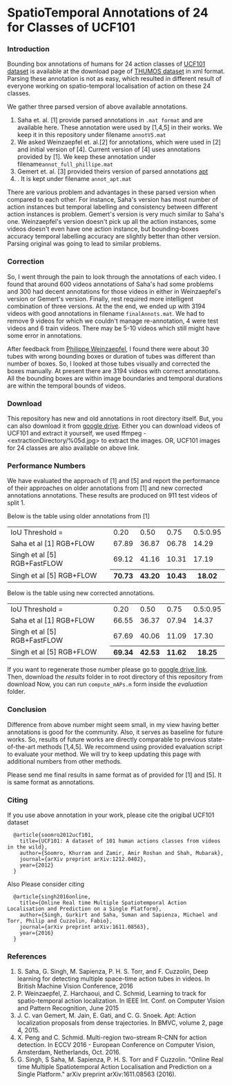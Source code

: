 # SpatioTemporal Annotations of 24 for Classes of UCF101

### Introduction
Bounding box annotations of humans for 24 action classes of <a href="http://crcv.ucf.edu/data/UCF101.php">UCF101 dataset</a> 
is available at the download page of <a href="http://www.thumos.info/download.html">THUMOS dataset</a> in xml format. 
Parsing these annotation is not as easy, which resulted in different result of 
everyone working on spatio-temporal localisation of action on these 24 classes.

We gather three parsed version of above available annotations.
<ol>
<li> Saha <it>et. al.</it> [1] provide parsed annotations in <code>.mat format</code> and are available <a href"https://bitbucket.org/sahasuman/bmvc2016_code">here</a>. 
These annotation were used by [1,4,5] in their works.
We keep it in this repository under filename <code>annotV5.mat</code></li> 
<li> We asked Weinzaepfel <it>et. al.</it>[2] for annotations, which were used in [2] and initial version of [4]. Current version of [4] uses annotations provided by [1]. 
We keep these annotation under filename<code>annot_full_phillipe.mat</code></li>
<li> Gemert <it>et. al.</it> [3] provided theirs version of parsed annotations <a href="<https://github.com/jvgemert/apt">apt</a><li>. It is kept under filename <code>annot_apt.mat</code>
</ol>

<p>There are various problem and advantages in these parsed version when compared to each other. 
For instance, Saha's version has most number of action instances but temporal labelling and consistency between different action instances is problem. 
Gemert's version is very much similar to Saha's one. 
Weinzaepfel's version doesn't pick up all the action instances, some videos doesn't even have one action instance, 
but bounding-boxes accuracy temporal labelling accuracy are slightly better than other version.
Parsing original was going to lead to similar problems.</p>

### Correction

<p> So, I went through the pain to look through the annotations of each video. 
I found that around 600 videos annotations of Saha's had some problems and 300 had decent annotations for those videos in either in Weinzaepfel's version or Gemert's version.
Finally, rest required more intelligent combination of three versions. At the the end, we ended up with 3194 videos with good annotations in filename <code>finalAnnots.mat</code>. 
We had to remove 9 videos for which we couldn't manage re-annotation, 4 were test videos and 6 train videos. There may be 5-10 videos which still might have some error in annotations.</p>

After feedback from [Philippe Weinzaepfel](http://www.xrce.xerox.com/About-XRCE/People/Philippe-Weinzaepfel), 
I found there were about 30 tubes with wrong bounding boxes or duration of tubes was different than number of boxes. 
So, I looked at those tubes visually and corrected the boxes manually. 
At present there are 3194 videos with correct annotations. All the bounding boxes are within image boundaries and temporal durations are within the temporal bounds of videos.

### Download
This repository has new and old annotations in root directory itself. But, you can also download it from [google drive](https://drive.google.com/drive/folders/0B-LzM05qEdk0MU1kT01hbk50SWM?usp=sharing).
Either you can download videos of UCF101 and extract it yourself, we used ffmpeg -<videoname> <extractionDirectory/%05d.jpg> to extract the images. 
OR, UCF101 images for 24 classes are also available on above link.


### Performance Numbers
<p>We have evaluated the approach of [1] and [5] and report the performance of their approaches on older annotations from [1] 
and new corrected annotations annotations. These results are produced on 911 test videos of split 1.</p>

Below is the table using older annotations from [1]

<table style="width:100%">
  <tr>
    <td>IoU Threshold = </td>
    <td>0.20</td> 
    <td>0.50</td>
    <td>0.75</td>
    <td>0.5:0.95</td>
  </tr>
  <tr>
    <td align="left">Saha et al [1] RGB+FLOW </td> 
    <td>67.89</td>
    <td>36.87</td> 
    <td>06.78</td>
    <td>14.29</td>
  </tr>
  <tr>
    <td align="left">Singh et al [5] RGB+FastFLOW </td> 
    <td>69.12</td>
    <td>41.16</td> 
    <td>10.31</td>
    <td>17.19</td>
  </tr>
  <tr>
    <td align="left">Singh et al [5] RGB+FLOW </td> 
    <th>70.73</th>
    <th>43.20</th> 
    <th>10.43</th>
    <th>18.02</th>
  </tr>
</table>


Below is the table using new corrected annotations.

<table style="width:100%">
  <tr>
    <td>IoU Threshold = </td>
    <td>0.20</td> 
    <td>0.50</td>
    <td>0.75</td>
    <td>0.5:0.95</td>
  </tr>
  <tr>
    <td align="left">Saha et al [1] RGB+FLOW </td> 
    <td>66.55</td>
    <td>36.37</td> 
    <td>07.94</td>
    <td>14.37</td>
  </tr>
  <tr>
    <td align="left">Singh et al [5] RGB+FastFLOW </td> 
    <td>67.69</td>
    <td>40.06</td> 
    <td>11.09</td>
    <td>17.30</td>
  </tr>
  <tr>
    <td align="left">Singh et al [5] RGB+FLOW </td> 
    <th>69.34</th>
    <th>42.53</th>
    <th>11.62</th> 
    <th>18.25</th>  
  </tr>
</table>


If you want to regenerate those number please go to [google drive link](https://drive.google.com/drive/folders/0B-LzM05qEdk0MU1kT01hbk50SWM?usp=sharing).
Then, download the *results* folder in to root directory of this repository from download 
Now, you can run <code>compute_mAPs.m</code> form inside the *evaluation* folder.

### Conclusion
Difference from above number might seem small, in my view having better annotations is good for the community. 
Also, it serves as baseline for future works. So, results of future works are directly comparable to previous state-of-the-art methods [1,4,5]. 
We recommend using provided evaluation script to evaluate your method. We will try to keep updating this page with additional numbers from other methods.

Please send me final results in same format as of provided for [1] and [5]. It is same format as annotations.
### Citing
If you use above annotation in your work, please cite the origibal UCF101 dataset 


      @article{soomro2012ucf101,
        title={UCF101: A dataset of 101 human actions classes from videos in the wild},
        author={Soomro, Khurram and Zamir, Amir Roshan and Shah, Mubarak},
        journal={arXiv preprint arXiv:1212.0402},
        year={2012}
      }

 
Also Please consider citing 


      @article{singh2016online,
        title={Online Real time Multiple Spatiotemporal Action Localisation and Prediction on a Single Platform},
        author={Singh, Gurkirt and Saha, Suman and Sapienza, Michael and Torr, Philip and Cuzzolin, Fabio},
        journal={arXiv preprint arXiv:1611.08563},
        year={2016}
      }



### References
<ol>
<li> S. Saha, G. Singh, M. Sapienza, P. H. S. Torr, and F. Cuzzolin, Deep learning for detecting multiple space-time action tubes in videos. In British Machine Vision Conference, 2016</li>
<li> P. Weinzaepfel, Z. Harchaoui, and C. Schmid, Learning to track for spatio-temporal action localization. In IEEE Int. Conf. on Computer Vision and Pattern Recognition, June 2015 </li>
<li> J. C. van Gemert, M. Jain, E. Gati, and C. G. Snoek. Apt: Action localization proposals from dense trajectories. In BMVC, volume 2, page 4, 2015.</li>
<li> X. Peng and C. Schmid. Multi-region two-stream R-CNN for action detection. In ECCV 2016 - European Conference on Computer Vision, Amsterdam, Netherlands, Oct. 2016.</li>
<li> G. Singh, S Saha, M. Sapienza, P. H. S. Torr and F Cuzzolin. "Online Real time Multiple Spatiotemporal Action Localisation and Prediction on a Single Platform." arXiv preprint arXiv:1611.08563 (2016).</li>
<ol>
